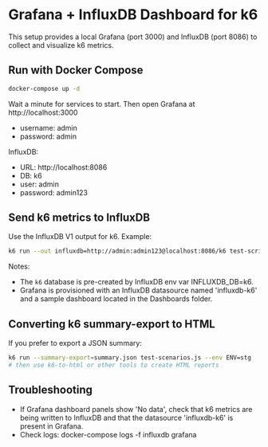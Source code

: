 
# Grafana + InfluxDB Dashboard for k6

This setup provides a local Grafana (port 3000) and InfluxDB (port 8086) to collect and visualize k6 metrics.

## Run with Docker Compose
```bash
docker-compose up -d
```

Wait a minute for services to start. Then open Grafana at http://localhost:3000
- username: admin
- password: admin

InfluxDB:
- URL: http://localhost:8086
- DB: k6
- user: admin
- password: admin123

## Send k6 metrics to InfluxDB
Use the InfluxDB V1 output for k6. Example:
```bash
k6 run --out influxdb=http://admin:admin123@localhost:8086/k6 test-script.js --env ENV=stg
```

Notes:
- The `k6` database is pre-created by InfluxDB env var INFLUXDB_DB=k6.
- Grafana is provisioned with an InfluxDB datasource named 'influxdb-k6' and a sample dashboard located in the Dashboards folder.

## Converting k6 summary-export to HTML
If you prefer to export a JSON summary:
```bash
k6 run --summary-export=summary.json test-scenarios.js --env ENV=stg
# then use k6-to-html or other tools to create HTML reports
```

## Troubleshooting
- If Grafana dashboard panels show 'No data', check that k6 metrics are being written to InfluxDB and that the datasource 'influxdb-k6' is present in Grafana.
- Check logs: docker-compose logs -f influxdb grafana
